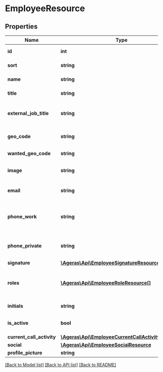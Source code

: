 # EmployeeResource

## Properties
Name | Type | Description | Notes
------------ | ------------- | ------------- | -------------
**id** | **int** | Id for the Employee. | [optional] 
**sort** | **string** | Sort the employee. | [optional] 
**name** | **string** | Employees name. | [optional] 
**title** | **string** | Title for the employee. | [optional] 
**external_job_title** | **string** | Job title shown to clients and partners. | [optional] 
**geo_code** | **string** | Location for the employee. | [optional] 
**wanted_geo_code** | **string** | Wanted geo code. | [optional] 
**image** | **string** | Photo of the employee. | [optional] 
**email** | **string** | Email for the employee. | [optional] 
**phone_work** | **string** | Work Phone Number for the employee. | [optional] 
**phone_private** | **string** | Private Phone Number for employee. | [optional] 
**signature** | [**\Ageras\Api\EmployeeSignatureResource**](EmployeeSignatureResource.md) |  | [optional] 
**roles** | [**\Ageras\Api\EmployeeRoleResource[]**](EmployeeRoleResource.md) | The list of roles that the employee is member of. | [optional] 
**initials** | **string** | Employee Initials. | [optional] 
**is_active** | **bool** | Is the Employee active ? | [optional] [default to false]
**current_call_activity** | [**\Ageras\Api\EmployeeCurrentCallActivityResource**](EmployeeCurrentCallActivityResource.md) |  | [optional] 
**social** | [**\Ageras\Api\EmployeeSocialResource**](EmployeeSocialResource.md) |  | [optional] 
**profile_picture** | **string** |  | [optional] 

[[Back to Model list]](../README.md#documentation-for-models) [[Back to API list]](../README.md#documentation-for-api-endpoints) [[Back to README]](../README.md)



